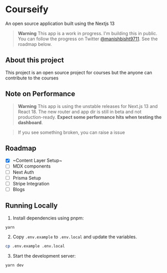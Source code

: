 # Courseify

An open source application built using the Nextjs 13

> **Warning**
> This app is a work in progress. I'm building this in public. You can follow the progress on Twitter [@manishbisht9711](https://twitter.com/manishbisht9711).
> See the roadmap below.

## About this project

This project is an open source project for courses but the anyone can contribute to the courses

## Note on Performance

> **Warning**
> This app is using the unstable releases for Next.js 13 and React 18. The new router and app dir is still in beta and not production-ready.
> **Expect some performance hits when testing the dashboard**.

> If you see something broken, you can raise a issue

## Roadmap

- [x] ~Content Layer Setup~
- [ ] MDX components
- [ ] Next Auth
- [ ] Prisma Setup
- [ ] Stripe Integration
- [ ] Blogs

## Running Locally

1. Install dependencies using pnpm:

```sh
yarn
```

2. Copy `.env.example` to `.env.local` and update the variables.

```sh
cp .env.example .env.local
```

3. Start the development server:

```sh
yarn dev
```
